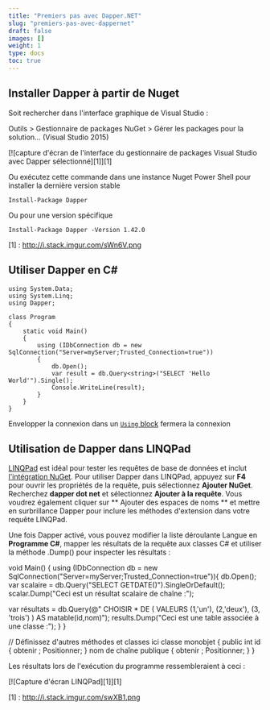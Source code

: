 ```yaml
---
title: "Premiers pas avec Dapper.NET"
slug: "premiers-pas-avec-dappernet"
draft: false
images: []
weight: 1
type: docs
toc: true
---
```


## Installer Dapper à partir de Nuget
Soit rechercher dans l'interface graphique de Visual Studio :

Outils > Gestionnaire de packages NuGet > Gérer les packages pour la solution... (Visual Studio 2015)

[![capture d'écran de l'interface du gestionnaire de packages Visual Studio avec Dapper sélectionné][1]][1]

Ou exécutez cette commande dans une instance Nuget Power Shell pour installer la dernière version stable

    Install-Package Dapper

Ou pour une version spécifique

    Install-Package Dapper -Version 1.42.0

[1] : http://i.stack.imgur.com/sWn6V.png

## Utiliser Dapper en C#
    using System.Data;
    using System.Linq;
    using Dapper;
    
    class Program
    {
        static void Main()
        {
            using (IDbConnection db = new SqlConnection("Server=myServer;Trusted_Connection=true"))
            {
                db.Open();
                var result = db.Query<string>("SELECT 'Hello World'").Single();
                Console.WriteLine(result);
            }
        }
    }

Envelopper la connexion dans un [`Using` block](https://www.wikiod.com/fr/docs/c%23/38/using-statement/157/cleaner-dispose-syntax) fermera la connexion

## Utilisation de Dapper dans LINQPad
[LINQPad](http://www.linqpad.net/) est idéal pour tester les requêtes de base de données et inclut [l'intégration NuGet](http://www.linqpad.net/Purchase.aspx#NuGet). Pour utiliser Dapper dans LINQPad, appuyez sur **F4** pour ouvrir les propriétés de la requête, puis sélectionnez **Ajouter NuGet**. Recherchez **dapper dot net** et sélectionnez **Ajouter à la requête**. Vous voudrez également cliquer sur ** Ajouter des espaces de noms ** et mettre en surbrillance Dapper pour inclure les méthodes d'extension dans votre requête LINQPad.

Une fois Dapper activé, vous pouvez modifier la liste déroulante Langue en **Programme C#**, mapper les résultats de la requête aux classes C# et utiliser la méthode .Dump() pour inspecter les résultats :

void Main()
	{
using (IDbConnection db = new SqlConnection("Server=myServer;Trusted_Connection=true")){
db.Open();
var scalaire = db.Query<string>("SELECT GETDATE()").SingleOrDefault();
scalar.Dump("Ceci est un résultat scalaire de chaîne :");
			
var résultats = db.Query<monobjet>(@"
CHOISIR * DE (
VALEURS (1,'un'),
(2,'deux'),
(3, 'trois')
) AS matable(id,nom)");
results.Dump("Ceci est une table associée à une classe :");
		}
	}
	
// Définissez d'autres méthodes et classes ici
classe monobjet {
public int id { obtenir ; Positionner; }
nom de chaîne publique { obtenir ; Positionner; }
	}

Les résultats lors de l'exécution du programme ressembleraient à ceci :

[![Capture d'écran LINQPad][1]][1]


[1] : http://i.stack.imgur.com/swXB1.png

